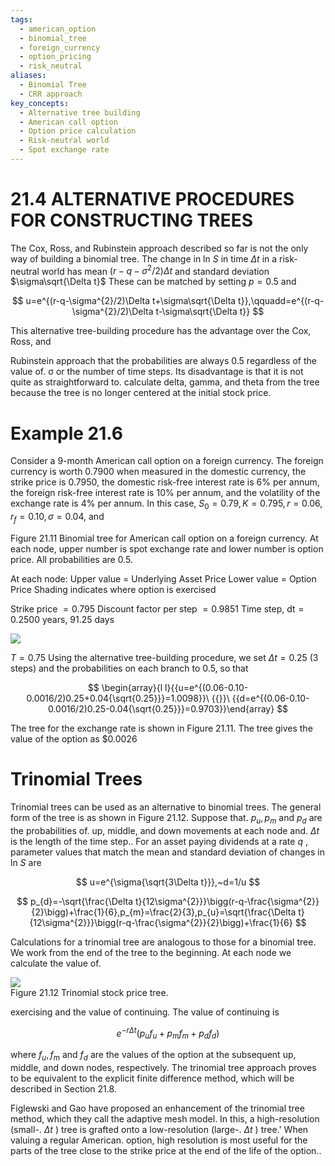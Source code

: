 ```yaml
---
tags:
  - american_option
  - binomial_tree
  - foreign_currency
  - option_pricing
  - risk_neutral
aliases:
  - Binomial Tree
  - CRR approach
key_concepts:
  - Alternative tree building
  - American call option
  - Option price calculation
  - Risk-neutral world
  - Spot exchange rate
---
```


# 21.4 ALTERNATIVE PROCEDURES FOR CONSTRUCTING TREES  

The Cox, Ross, and Rubinstein approach described so far is not the only way of building a binomial tree. The change in ln $S$ in time $\Delta t$ in a risk-neutral world has mean $(r-q-\sigma^{2}/2)\Delta t$ and standard deviation $\sigma\sqrt{\Delta t}$ These can be matched by setting $p=0.5$ and  

$$
u=e^{(r-q-\sigma^{2}/2)\Delta t+\sigma\sqrt{\Delta t}},\qquadd=e^{(r-q-\sigma^{2}/2)\Delta t-\sigma\sqrt{\Delta t}}
$$  

This alternative tree-building procedure has the advantage over the Cox, Ross, and  

Rubinstein approach that the probabilities are always 0.5 regardless of the value of. $\upsigma$ or the number of time steps. Its disadvantage is that it is not quite as straightforward to. calculate delta, gamma, and theta from the tree because the tree is no longer centered at the initial stock price.  

# Example 21.6  

Consider a 9-month American call option on a foreign currency. The foreign currency is worth 0.7900 when measured in the domestic currency, the strike price is 0.7950, the domestic risk-free interest rate is $6\%$ per annum, the foreign risk-free interest rate is $10\%$ per annum, and the volatility of the exchange rate is $4\%$ per annum. In this case, $S_{0}=0.79,K=0.795,r=0.06,r_{f}=0.10,\sigma=0.04,$ and  

Figure 21.11 Binomial tree for American call option on a foreign currency. At each node, upper number is spot exchange rate and lower number is option price. All probabilities are 0.5.  

At each node: Upper value $=$ Underlying Asset Price Lower value $=$ Option Price Shading indicates where option is exercised  

Strike price $=0.795$ Discount factor per step $=0.9851$ Time step, $\mathsf{d t}=0.2500$ years, 91.25 days  

![](9b613e56b67c5fb924e1f1130d5f9c83951617665361e0259d501a34dcfb33a1.jpg)  

$T=0.75$ Using the alternative tree-building procedure, we set $\Delta t=0.25$ (3 steps) and the probabilities on each branch to 0.5, so that  

$$
\begin{array}{l l}{{u=e^{(0.06-0.10-0.0016/2)0.25+0.04{\sqrt{0.25}}}=1.0098}}\ {{}}\ {{d=e^{(0.06-0.10-0.0016/2)0.25-0.04{\sqrt{0.25}}}=0.9703}}\end{array}
$$  

The tree for the exchange rate is shown in Figure 21.11. The tree gives the value of the option as $\$0.0026$  

# Trinomial Trees  

Trinomial trees can be used as an alternative to binomial trees. The general form of the tree is as shown in Figure 21.12. Suppose that. $p_{u},p_{m}$ and $p_{d}$ are the probabilities of. up, middle, and down movements at each node and. $\Delta t$ is the length of the time step.. For an asset paying dividends at a rate $q$ , parameter values that match the mean and standard deviation of changes in ln $S$ are  

$$
u=e^{\sigma{\sqrt{3\Delta t}}},~d=1/u
$$  

$$
p_{d}=-\sqrt{\frac{\Delta t}{12\sigma^{2}}}\bigg(r-q-\frac{\sigma^{2}}{2}\bigg)+\frac{1}{6},p_{m}=\frac{2}{3},p_{u}=\sqrt{\frac{\Delta t}{12\sigma^{2}}}\bigg(r-q-\frac{\sigma^{2}}{2}\bigg)+\frac{1}{6}
$$  

Calculations for a trinomial tree are analogous to those for a binomial tree. We work from the end of the tree to the beginning. At each node we calculate the value of.  

![](b79aff022801bf7e7cbf35a0bcfff5850f2e8f6f3078479d1b5b61725edf1b76.jpg)  
Figure 21.12 Trinomial stock price tree.  

exercising and the value of continuing. The value of continuing is  

$$
e^{-r\Delta t}(p_{u}f_{u}+p_{m}f_{m}+p_{d}f_{d})
$$  

where $f_{u},f_{m}$ and $f_{d}$ are the values of the option at the subsequent up, middle, and down nodes, respectively. The trinomial tree approach proves to be equivalent to the explicit finite difference method, which will be described in Section 21.8.  

Figlewski and Gao have proposed an enhancement of the trinomial tree method, which they call the adaptive mesh model. In this, a high-resolution (small-. $\Delta t$ ) tree is grafted onto a low-resolution (large-. $\Delta t$ ) tree.' When valuing a regular American. option, high resolution is most useful for the parts of the tree close to the strike price at the end of the life of the option..  
